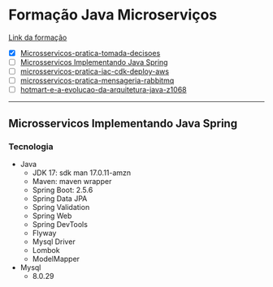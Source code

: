 # Formação Java Microserviços

[Link da formação](https://cursos.alura.com.br/formacao-java-microsservicos)

- [x] [Microsservicos-pratica-tomada-decisoes](https://cursos.alura.com.br/course/Microsservicos-pratica-tomada-decisoes)
- [ ] [Microsservicos Implementando Java Spring](https://cursos.alura.com.br/course/microsservicos-implementando-java-spring)
- [ ] [microsservicos-pratica-iac-cdk-deploy-aws](https://cursos.alura.com.br/course/microsservicos-pratica-iac-cdk-deploy-aws)
- [ ] [microsservicos-pratica-mensageria-rabbitmq](https://cursos.alura.com.br/course/microsservicos-pratica-mensageria-rabbitmq)
- [ ] [hotmart-e-a-evolucao-da-arquitetura-java-z1068](https://cursos.alura.com.br/extra/cases/hotmart-e-a-evolucao-da-arquitetura-java-z1068)

---
## Microsservicos Implementando Java Spring

### Tecnologia
* Java
  * JDK 17: sdk man 17.0.11-amzn
  * Maven: maven wrapper
  * Spring Boot: 2.5.6
  * Spring Data JPA
  * Spring Validation
  * Spring Web
  * Spring DevTools
  * Flyway
  * Mysql Driver
  * Lombok
  * ModelMapper
* Mysql
  * 8.0.29


